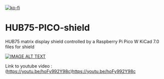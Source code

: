 [![ko-fi](https://ko-fi.com/img/githubbutton_sm.svg)](https://ko-fi.com/mortenslab)
# HUB75-PICO-shield
HUB75 matrix display shield controlled by a Raspberry Pi Pico W
KiCad 7.0 files for shield

[![IMAGE ALT TEXT](http://img.youtube.com/vi/hoFy992Y98c/0.jpg)](http://www.youtube.com/watch?v=hoFy992Y98c "Video Title")

Link to youtube video : (https://youtu.be/hoFy992Y98c)https://youtu.be/hoFy992Y98c

